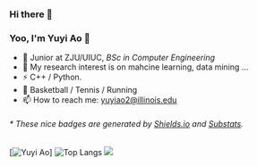 ### Hi there 👋

<!--
**George-ao/George-ao** is a ✨ _special_ ✨ repository because its `README.md` (this file) appears on your GitHub profile.

Here are some ideas to get you started:

- 🔭 I’m currently working on ...
- 🌱 I’m currently learning ...
- 👯 I’m looking to collaborate on ...
- 🤔 I’m looking for help with ...
- 💬 Ask me about ...
- 📫 How to reach me: ...
- 😄 Pronouns: ...
- ⚡ Fun fact: ...
-->
### Yoo, I'm Yuyi Ao 👋
- 🍻 Junior at ZJU/UIUC, _BSc in Computer Engineering_
- 👯 My research interest is on mahcine learning, data mining ...
- ⚡ C++ / Python.
- 🏃 Basketball / Tennis / Running
- 📫 How to reach me: yuyiao2@illinois.edu
<h6>* These nice badges are generated by <a href="https://shields.io/">Shields.io</a> and <a href="https://github.com/spencerwooo/Substats">Substats</a>.</h6>

[![Yuyi Ao](https://github-readme-stats.vercel.app/api?username=George-ao)]
![Top Langs](https://github-readme-stats.vercel.app/api/top-langs?username=George-ao)
![](https://stats.justsong.cn/api/github?username=George-ao)
